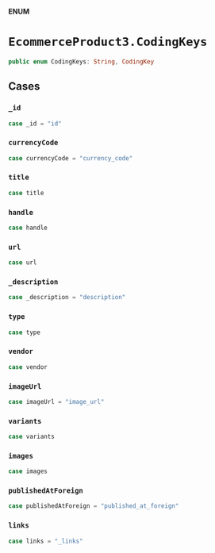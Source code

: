 **ENUM**

# `EcommerceProduct3.CodingKeys`

```swift
public enum CodingKeys: String, CodingKey
```

## Cases
### `_id`

```swift
case _id = "id"
```

### `currencyCode`

```swift
case currencyCode = "currency_code"
```

### `title`

```swift
case title
```

### `handle`

```swift
case handle
```

### `url`

```swift
case url
```

### `_description`

```swift
case _description = "description"
```

### `type`

```swift
case type
```

### `vendor`

```swift
case vendor
```

### `imageUrl`

```swift
case imageUrl = "image_url"
```

### `variants`

```swift
case variants
```

### `images`

```swift
case images
```

### `publishedAtForeign`

```swift
case publishedAtForeign = "published_at_foreign"
```

### `links`

```swift
case links = "_links"
```
